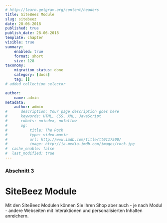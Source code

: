 ```yaml
---
# http://learn.getgrav.org/content/headers
title: SiteBeez Module
slug: sitebeez
date: 28-06-2018
published: true
publish_date: 28-06-2018
template: chapter
visible: true
summary:
    enabled: true
    format: short
    size: 128
taxonomy:
    migration_status: done
    category: [docs]
    tag: []
# added collection selector

author:
    name: admin
metadata:
    author: admin
#      description: Your page description goes here
#      keywords: HTML, CSS, XML, JavaScript
#      robots: noindex, nofollow
#      og:
#          title: The Rock
#          type: video.movie
#          url: http://www.imdb.com/title/tt0117500/
#          image: http://ia.media-imdb.com/images/rock.jpg
#  cache_enable: false
#  last_modified: true
---
```


### Abschnitt 3
# SiteBeez Module

Mit den SiteBeez Modulen können Sie Ihren Shop aber auch - je nach Modul - andere Webseiten mit Interaktionen und personalisierten Inhalten anreichern.

